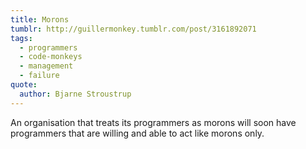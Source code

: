 ```yaml
---
title: Morons
tumblr: http://guillermonkey.tumblr.com/post/3161892071
tags:
  - programmers
  - code-monkeys
  - management
  - failure
quote:
  author: Bjarne Stroustrup
---
```


An organisation that treats its programmers as morons will soon have programmers that are willing and able to act like morons only.
